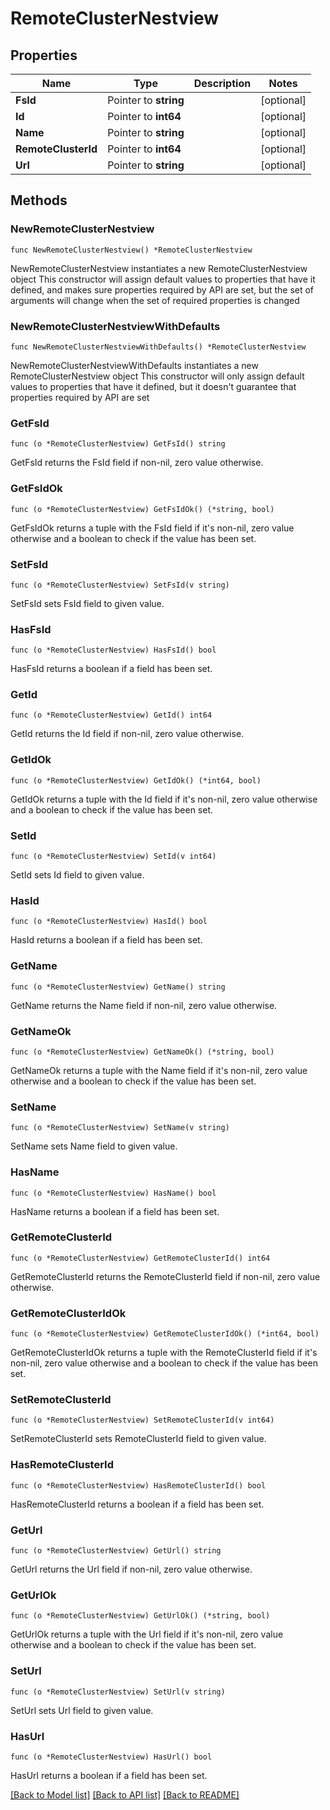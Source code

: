 # RemoteClusterNestview

## Properties

Name | Type | Description | Notes
------------ | ------------- | ------------- | -------------
**FsId** | Pointer to **string** |  | [optional] 
**Id** | Pointer to **int64** |  | [optional] 
**Name** | Pointer to **string** |  | [optional] 
**RemoteClusterId** | Pointer to **int64** |  | [optional] 
**Url** | Pointer to **string** |  | [optional] 

## Methods

### NewRemoteClusterNestview

`func NewRemoteClusterNestview() *RemoteClusterNestview`

NewRemoteClusterNestview instantiates a new RemoteClusterNestview object
This constructor will assign default values to properties that have it defined,
and makes sure properties required by API are set, but the set of arguments
will change when the set of required properties is changed

### NewRemoteClusterNestviewWithDefaults

`func NewRemoteClusterNestviewWithDefaults() *RemoteClusterNestview`

NewRemoteClusterNestviewWithDefaults instantiates a new RemoteClusterNestview object
This constructor will only assign default values to properties that have it defined,
but it doesn't guarantee that properties required by API are set

### GetFsId

`func (o *RemoteClusterNestview) GetFsId() string`

GetFsId returns the FsId field if non-nil, zero value otherwise.

### GetFsIdOk

`func (o *RemoteClusterNestview) GetFsIdOk() (*string, bool)`

GetFsIdOk returns a tuple with the FsId field if it's non-nil, zero value otherwise
and a boolean to check if the value has been set.

### SetFsId

`func (o *RemoteClusterNestview) SetFsId(v string)`

SetFsId sets FsId field to given value.

### HasFsId

`func (o *RemoteClusterNestview) HasFsId() bool`

HasFsId returns a boolean if a field has been set.

### GetId

`func (o *RemoteClusterNestview) GetId() int64`

GetId returns the Id field if non-nil, zero value otherwise.

### GetIdOk

`func (o *RemoteClusterNestview) GetIdOk() (*int64, bool)`

GetIdOk returns a tuple with the Id field if it's non-nil, zero value otherwise
and a boolean to check if the value has been set.

### SetId

`func (o *RemoteClusterNestview) SetId(v int64)`

SetId sets Id field to given value.

### HasId

`func (o *RemoteClusterNestview) HasId() bool`

HasId returns a boolean if a field has been set.

### GetName

`func (o *RemoteClusterNestview) GetName() string`

GetName returns the Name field if non-nil, zero value otherwise.

### GetNameOk

`func (o *RemoteClusterNestview) GetNameOk() (*string, bool)`

GetNameOk returns a tuple with the Name field if it's non-nil, zero value otherwise
and a boolean to check if the value has been set.

### SetName

`func (o *RemoteClusterNestview) SetName(v string)`

SetName sets Name field to given value.

### HasName

`func (o *RemoteClusterNestview) HasName() bool`

HasName returns a boolean if a field has been set.

### GetRemoteClusterId

`func (o *RemoteClusterNestview) GetRemoteClusterId() int64`

GetRemoteClusterId returns the RemoteClusterId field if non-nil, zero value otherwise.

### GetRemoteClusterIdOk

`func (o *RemoteClusterNestview) GetRemoteClusterIdOk() (*int64, bool)`

GetRemoteClusterIdOk returns a tuple with the RemoteClusterId field if it's non-nil, zero value otherwise
and a boolean to check if the value has been set.

### SetRemoteClusterId

`func (o *RemoteClusterNestview) SetRemoteClusterId(v int64)`

SetRemoteClusterId sets RemoteClusterId field to given value.

### HasRemoteClusterId

`func (o *RemoteClusterNestview) HasRemoteClusterId() bool`

HasRemoteClusterId returns a boolean if a field has been set.

### GetUrl

`func (o *RemoteClusterNestview) GetUrl() string`

GetUrl returns the Url field if non-nil, zero value otherwise.

### GetUrlOk

`func (o *RemoteClusterNestview) GetUrlOk() (*string, bool)`

GetUrlOk returns a tuple with the Url field if it's non-nil, zero value otherwise
and a boolean to check if the value has been set.

### SetUrl

`func (o *RemoteClusterNestview) SetUrl(v string)`

SetUrl sets Url field to given value.

### HasUrl

`func (o *RemoteClusterNestview) HasUrl() bool`

HasUrl returns a boolean if a field has been set.


[[Back to Model list]](../README.md#documentation-for-models) [[Back to API list]](../README.md#documentation-for-api-endpoints) [[Back to README]](../README.md)


